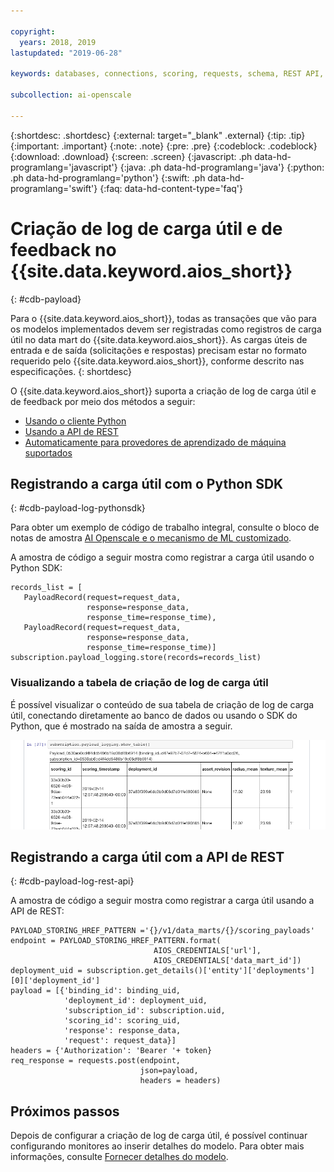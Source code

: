 ```yaml
---

copyright:
  years: 2018, 2019
lastupdated: "2019-06-28"

keywords: databases, connections, scoring, requests, schema, REST API, API

subcollection: ai-openscale

---
```


{:shortdesc: .shortdesc}
{:external: target="_blank" .external}
{:tip: .tip}
{:important: .important}
{:note: .note}
{:pre: .pre}
{:codeblock: .codeblock}
{:download: .download}
{:screen: .screen}
{:javascript: .ph data-hd-programlang='javascript'}
{:java: .ph data-hd-programlang='java'}
{:python: .ph data-hd-programlang='python'}
{:swift: .ph data-hd-programlang='swift'}
{:faq: data-hd-content-type='faq'}

# Criação de log de carga útil e de feedback no {{site.data.keyword.aios_short}}
{: #cdb-payload}

Para o {{site.data.keyword.aios_short}}, todas as transações que vão para os modelos implementados devem ser registradas como registros de carga útil no data mart do {{site.data.keyword.aios_short}}. As cargas úteis de entrada e de saída (solicitações e respostas) precisam estar no formato requerido pelo {{site.data.keyword.aios_short}}, conforme descrito nas especificações. 
{: shortdesc}

O {{site.data.keyword.aios_short}} suporta a criação de log de carga útil e de feedback por meio dos métodos a seguir:

- [Usando o cliente Python](/docs/services/ai-openscale?topic=ai-openscale-cdb-payload#cdb-payload-log-pythonsdk)
- [Usando a API de REST](/docs/services/ai-openscale?topic=ai-openscale-cdb-payload#cdb-payload-log-rest-api)
- [Automaticamente para provedores de aprendizado de máquina suportados](/docs/services/ai-openscale?topic=ai-openscale-fmrk-workaround-pyld-lg)

## Registrando a carga útil com o Python SDK
{: #cdb-payload-log-pythonsdk}

Para obter um exemplo de código de trabalho integral, consulte o bloco de notas de amostra [AI Openscale e o mecanismo de ML customizado](https://github.com/pmservice/ai-openscale-tutorials/blob/master/notebooks/AI%20OpenScale%20and%20Custom%20ML%20Engine.ipynb).

A amostra de código a seguir mostra como registrar a carga útil usando o Python SDK:

```
records_list = [
   PayloadRecord(request=request_data,
                 response=response_data,
                 response_time=response_time),
   PayloadRecord(request=request_data,
                 response=response_data,
                 response_time=response_time)]
subscription.payload_logging.store(records=records_list)
```

### Visualizando a tabela de criação de log de carga útil

É possível visualizar o conteúdo de sua tabela de criação de log de carga útil, conectando diretamente ao banco de dados ou usando o SDK do Python, que é mostrado na saída de amostra a seguir. 

![Saída de amostra do SDK do Python da tabela de criação de log de carga útil](images/wosntbok.png)


## Registrando a carga útil com a API de REST
{: #cdb-payload-log-rest-api}

A amostra de código a seguir mostra como registrar a carga útil usando a API de REST:

```
PAYLOAD_STORING_HREF_PATTERN ='{}/v1/data_marts/{}/scoring_payloads'
endpoint = PAYLOAD_STORING_HREF_PATTERN.format(
                                AIOS_CREDENTIALS['url'],
                                AIOS_CREDENTIALS['data_mart_id'])
deployment_uid = subscription.get_details()['entity']['deployments'][0]['deployment_id']
payload = [{'binding_id': binding_uid,
            'deployment_id': deployment_uid,
            'subscription_id': subscription.uid,
            'scoring_id': scoring_uid,
            'response': response_data,
            'request': request_data}]
headers = {'Authorization': 'Bearer '+ token}
req_response = requests.post(endpoint,
                             json=payload,
                             headers = headers)
```

## Próximos passos

Depois de configurar a criação de log de carga útil, é possível continuar configurando monitores ao inserir detalhes do modelo. Para obter mais informações, consulte [Fornecer detalhes do modelo](/docs/services/ai-openscale?topic=ai-openscale-mo-config#mo-work-model-dets).


